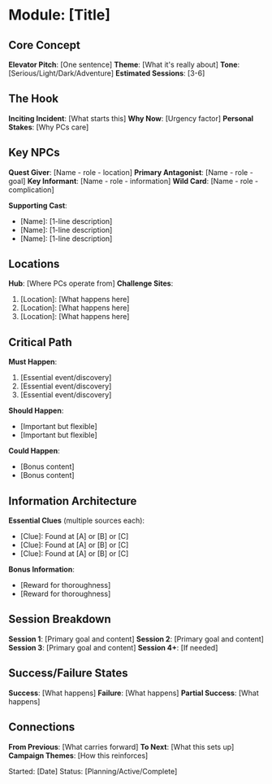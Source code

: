 # Module: [Title]

## Core Concept
**Elevator Pitch**: [One sentence]
**Theme**: [What it's really about]
**Tone**: [Serious/Light/Dark/Adventure]
**Estimated Sessions**: [3-6]

## The Hook
**Inciting Incident**: [What starts this]
**Why Now**: [Urgency factor]
**Personal Stakes**: [Why PCs care]

## Key NPCs
**Quest Giver**: [Name - role - location]
**Primary Antagonist**: [Name - role - goal]
**Key Informant**: [Name - role - information]
**Wild Card**: [Name - role - complication]

**Supporting Cast**:
- [Name]: [1-line description]
- [Name]: [1-line description]
- [Name]: [1-line description]

## Locations
**Hub**: [Where PCs operate from]
**Challenge Sites**:
1. [Location]: [What happens here]
2. [Location]: [What happens here]
3. [Location]: [What happens here]

## Critical Path
**Must Happen**:
1. [Essential event/discovery]
2. [Essential event/discovery]
3. [Essential event/discovery]

**Should Happen**:
- [Important but flexible]
- [Important but flexible]

**Could Happen**:
- [Bonus content]
- [Bonus content]

## Information Architecture
**Essential Clues** (multiple sources each):
- [Clue]: Found at [A] or [B] or [C]
- [Clue]: Found at [A] or [B] or [C]
- [Clue]: Found at [A] or [B] or [C]

**Bonus Information**:
- [Reward for thoroughness]
- [Reward for thoroughness]

## Session Breakdown
**Session 1**: [Primary goal and content]
**Session 2**: [Primary goal and content]
**Session 3**: [Primary goal and content]
**Session 4+**: [If needed]

## Success/Failure States
**Success**: [What happens]
**Failure**: [What happens]
**Partial Success**: [What happens]

## Connections
**From Previous**: [What carries forward]
**To Next**: [What this sets up]
**Campaign Themes**: [How this reinforces]

Started: [Date]
Status: [Planning/Active/Complete]